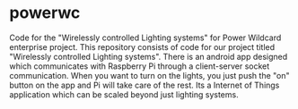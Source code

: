 # powerwc
Code for the "Wirelessly controlled Lighting systems" for Power Wildcard enterprise project.
This repository consists of code for our project titled "Wirelessly controlled Lighting systems". 
There is an android app designed which communicates with Raspberry Pi through a client-server socket communication. 
When you want to turn on the lights, you just push the "on" button on the app and Pi will take care of the rest.
Its a Internet of Things application which can be scaled beyond just lighting systems.
